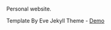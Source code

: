 Personal website.

Template By Eve Jekyll Theme - <a href="http://jibolash.github.io/Eve/">Demo</a>
